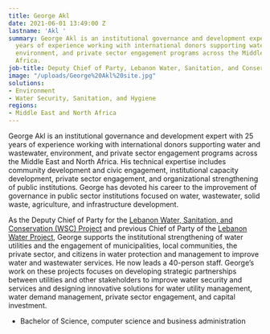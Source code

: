 ```yaml
---
title: George Akl
date: 2021-06-01 13:49:00 Z
lastname: 'Akl '
summary: George Akl is an institutional governance and development expert with 25
  years of experience working with international donors supporting water and wastewater,
  environment, and private sector engagement programs across the Middle East and North
  Africa.
job-title: Deputy Chief of Party, Lebanon Water, Sanitation, and Conservation Project
image: "/uploads/George%20Akl%20site.jpg"
solutions:
- Environment
- Water Security, Sanitation, and Hygiene
regions:
- Middle East and North Africa
---
```


George Akl is an institutional governance and development expert with 25 years of experience working with international donors supporting water and wastewater, environment, and private sector engagement programs across the Middle East and North Africa. His technical expertise includes community development and civic engagement, institutional capacity development, private sector engagement, and organizational strengthening of public institutions. George has devoted his career to the improvement of governance in public sector institutions focused on water, wastewater, solid waste, agriculture, and infrastructure development. 

As the Deputy Chief of Party for the [Lebanon Water, Sanitation, and Conservation (WSC) Project](https://www.dai.com/our-work/projects/lebanon-water-sanitation-and-conservation-wsc-project) and previous Chief of Party of the [Lebanon Water Project](https://www.dai.com/our-work/projects/lebanon-water-project-lwp), George supports the institutional strengthening of water utilities and the engagement of municipalities, local communities, the private sector, and citizens in water protection and management to improve water and wastewater services. He now leads a 40-person staff. George’s work on these projects focuses on developing strategic partnerships between utilities and other stakeholders to improve water security and services and designing innovative solutions for water utility management, water demand management, private sector engagement, and capital investment. 

* Bachelor of Science, computer science and business administration